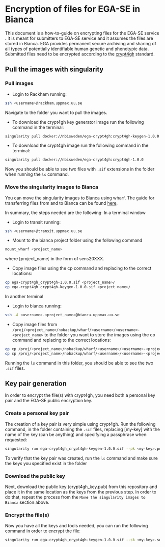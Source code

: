 # Encryption of files for EGA-SE in Bianca
This document is a how-to-guide on encrypting files for the EGA-SE service . It is meant for submitters to EGA-SE service and it assumes the files are stored in Bianca. EGA provides permanent secure archiving and sharing of all types of potentially identifiable human genetic and phenotypic data. Submitted files need to be encrypted according to the [crypt4gh](https://www.ga4gh.org/news/crypt4gh-a-secure-method-for-sharing-human-genetic-data/) standard.

## Pull the images with singularity

### Pull images
* Login to Rackham running:
```bash
ssh <username>@rackham.uppmax.uu.se
```
Navigate to the folder you want to pull the images.
* To download the crypt4gh key generator image run the following command in the terminal:
```bash
singularity pull docker://nbisweden/ega-crypt4gh:crypt4gh-keygen-1.0.0
```
* To download the crypt4gh image run the following command in the terminal:
```bash
singularity pull docker://nbisweden/ega-crypt4gh:crypt4gh-1.0.0
```
Now you should be able to see two files with `.sif` extensions in the folder when running the `ls` command.

### Move the singularity images to Bianca
You can move the singularity images to Bianca using wharf. The guide for transferring files from and to Bianca can be found [here](https://www.uppmax.uu.se/support/user-guides/transit-user-guide/).

In summary, the steps needed are the following:
In a terminal window
* Login to transit running:
```bash
ssh <username>@transit.uppmax.uu.se
```
* Mount to the bianca project folder using the following command
```bash 
mount_wharf <project_name>
```
where [project_name] in the form of sens20XXX.
* Copy image files using the cp command and replacing to the correct locations:
```bash 
cp ega-crypt4gh_crypt4gh-1.0.0.sif <project_name>/
cp ega-crypt4gh_crypt4gh-keygen-1.0.0.sif <project_name>/
```

In another terminal
* Login to bianca running:
```bash
ssh -A <username>-<project_name>@bianca.uppmax.uu.se
```
* Copy image files from `/proj/<project_name>/nobackup/wharf/<username>/<username>-<project_name>` to the folder you want to store the images using the cp command and replacing to the correct locations:
```bash 
cp cp /proj/<project_name>/nobackup/wharf/<username>/<username>-<project_name>/ega-crypt4gh_crypt4gh-1.0.0.sif .
cp cp /proj/<project_name>/nobackup/wharf/<username>/<username>-<project_name>/ega-crypt4gh_crypt4gh-keygen-1.0.0.sif .
```
Running the `ls` command in this folder, you should be able to see the two `.sif` files.

## Key pair generation
In order to encrypt the file(s) with crypt4gh, you need both a personal key pair and the EGA-SE public encryption key.
### Create a personal key pair
The creation of a key pair is very simple using crypt4gh. Run the following command, in the folder containing the `.sif` files, replacing [my-key] with the name of the key (can be anything) and specifying a passphrase when requested:
```bash
singularity run ega-crypt4gh_crypt4gh-keygen-1.0.0.sif --pk <my-key>.pub --sk <my-key>.sec
```
To verify that the key pair was created, run the `ls` command and make sure the keys you specified exist in the folder
### Download the public key
Next, download the public key (crypt4gh_key.pub) from this repository and place it in the same location as the keys from the previous step. In order to do that, repeat the process from the `Move the singularity images to Bianca` section above.

### Encrypt the file(s)
Now you have all the keys and tools needed, you can run the following command in order to encrypt the file:

```bash
singularity run ega-crypt4gh_crypt4gh-keygen-1.0.0.sif --sk <my-key>.sec --recipient_pk ega-se.key < <my-file> > <my-encypted-file>.c4gh
```

